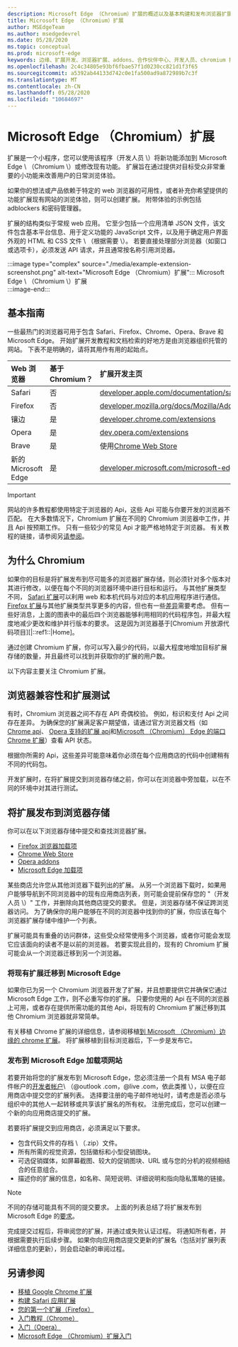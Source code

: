 ```yaml
---
description: Microsoft Edge （Chromium）扩展的概述以及基本构建和发布浏览器扩展。
title: Microsoft Edge （Chromium）扩展
author: MSEdgeTeam
ms.author: msedgedevrel
ms.date: 05/28/2020
ms.topic: conceptual
ms.prod: microsoft-edge
keywords: 边缘、扩展开发、浏览器扩展、addons、合作伙伴中心、开发人员、chromium 扩展
ms.openlocfilehash: 2c4c34805e93bf6fbae57f1d0230cc821d1f3f65
ms.sourcegitcommit: a5392ab44133d742c0e1fa500ad9a872989b7c3f
ms.translationtype: MT
ms.contentlocale: zh-CN
ms.lasthandoff: 05/28/2020
ms.locfileid: "10684697"
---
```

# Microsoft Edge （Chromium）扩展  

扩展是一个小程序，您可以使用该程序（开发人员 \）将新功能添加到 Microsoft Edge \ （Chromium \）或修改现有功能。  扩展旨在通过提供对目标受众非常重要的小功能来改善用户的日常浏览体验。  

如果你的想法或产品依赖于特定的 web 浏览器的可用性，或者补充你希望提供的功能扩展现有网站的浏览体验，则可以创建扩展。  附带体验的示例包括 adblockers 和密码管理器。  

扩展的结构类似于常规 web 应用。  它至少包括一个应用清单 JSON 文件，该文件包含基本平台信息、用于定义功能的 JavaScript 文件，以及用于确定用户界面外观的 HTML 和 CSS 文件 \ （根据需要 \）。  若要直接处理部分浏览器（如窗口或选项卡），必须发送 API 请求，并且通常按名称引用浏览器。  

:::image type="complex" source="./media/example-extension-screenshot.png" alt-text="Microsoft Edge （Chromium）扩展":::
  Microsoft Edge \ （Chromium \）扩展  
:::image-end:::  

## 基本指南  

一些最热门的浏览器可用于包含 Safari、Firefox、Chrome、Opera、Brave 和 Microsoft Edge。  开始扩展开发教程和文档检索的好地方是由浏览器组织托管的网站。  下表不是明确的，请将其用作有用的起始点。  

| Web 浏览器 | 基于 Chromium？ | 扩展开发主页 |  
|:--- |:--- |:--- |  
| Safari | 否 | [developer.apple.com/documentation/safariservices/safari_app_extensions][AppleDeveloperSafariservicesAppExtensions] |  
| Firefox | 否 | [developer.mozilla.org/docs/Mozilla/Add-ons/WebExtensions][MDNWebextensions] |  
| 镶边 | 是 | [developer.chrome.com/extensions][ChromeDeveloperExtensions] |  
| Opera | 是 | [dev.opera.com/extensions][OperaDevExtensions] |  
| Brave | 是 | 使用[Chrome Web Store][GoogleChromeWebstoreCategoryExtensions] |  
| 新的 Microsoft Edge | 是 | [developer.microsoft.com/microsoft-edge/extensions][MicrosoftDeveloperEdgeExtensions] |  

> [!IMPORTANT]
> 网站的许多教程都使用特定于浏览器的 Api，这些 Api 可能与你要开发的浏览器不匹配。  在大多数情况下，Chromium 扩展在不同的 Chromium 浏览器中工作，并且 Api 按预期工作。  只有一些较少的常见 Api 才能严格地特定于浏览器。  有关教程的链接，请参阅另[请参阅](#see-also)。  

## 为什么 Chromium  

如果你的目标是将扩展发布到尽可能多的浏览器扩展存储，则必须针对多个版本对其进行修改，以便在每个不同的浏览器环境中进行目标和运行。  与其他扩展类型不同， [Safari 扩展][AppleDeveloperSafariservicesAppExtensions]可以利用 web 和本机代码与对应的本机应用程序进行通信。  [Firefox 扩展][MDNWebextensions]与其他扩展类型共享更多的内容，但也有一些[差异][ExtensionworkshopPorting]需要考虑。  但有一些好消息，上面的图表中的最后四个浏览器能够利用相同的代码程序包，并最大程度地减少更改和维护并行版本的要求。  这是因为浏览器基于[Chromium 开放源代码项目][|::ref1::|Home]。  

通过创建 Chromium 扩展，你可以写入最少的代码，以最大程度地增加目标扩展存储的数量，并且最终可以找到并获取你的扩展的用户数。  

以下内容主要关注 Chromium 扩展。  

## 浏览器兼容性和扩展测试  

有时，Chromium 浏览器之间不存在 API 奇偶校验。  例如，标识和支付 Api 之间存在差异。  为确保您的扩展满足客户期望值，请通过官方浏览器文档（如[Chrome api][ChromeDeveloperExtensionsApiIndex]、 [Opera 支持的扩展 api][OperaDevExtensionsApis]和[Microsoft （Chromium） Edge 的端口 Chrome 扩展][ExtensionsChromiumDeveloperGuidePortChrome]）查看 API 状态。  

根据你所需的 Api，这些差异可能意味着你必须在每个应用商店的代码中创建稍有不同的代码包。  

开发扩展时，在将扩展提交到浏览器存储之前，你可以在浏览器中旁加载，以在不同的环境中对其进行测试。  

## 将扩展发布到浏览器存储  

你可以在以下浏览器存储中提交和查找浏览器扩展。  

*   [Firefox 浏览器加载项][MozillaAddonsFirefoxExtensions]  
*   [Chrome Web Store][GoogleChromeWebstoreCategoryExtensions]  
*   [Opera addons][OperaAddonsExtensions]  
*   [Microsoft Edge 加载项][MicrosoftEdgeAddonsCategoryExtensions]  

某些商店允许您从其他浏览器下载列出的扩展。  从另一个浏览器下载时，如果用户能够导航到不同浏览器中的现有应用商店列表，则可能会提前保存您的 "（开发人员 \）" 工作，并删除向其他商店提交的要求。  但是，浏览器存储不保证跨浏览器访问。  为了确保你的用户能够在不同的浏览器中找到你的扩展，你应该在每个浏览器扩展存储中维护一个列表。  

扩展可能具有重叠的访问群体，这些受众经常使用多个浏览器，或者你可能会发现它应该面向的读者不是以前的浏览器。  若要实现此目的，现有的 Chromium 扩展可能会从一个浏览器迁移到另一个浏览器。  

### 将现有扩展迁移到 Microsoft Edge  

如果你已为另一个 Chromium 浏览器开发了扩展，并且想要提供它并确保它通过 Microsoft Edge 工作，则不必重写你的扩展。  只要你使用的 Api 在不同的浏览器上可用，或者存在提供所需功能的其他 Api，将现有的 Chromium 扩展迁移到其他 Chromium 浏览器就非常简单。  

有关移植 Chrome 扩展的详细信息，请参阅移植[到 Microsoft （Chromium）边缘的 chrome 扩展][ExtensionsChromiumDeveloperGuidePortChrome]。  将扩展移植到目标浏览器后，下一步是发布它。  

### 发布到 Microsoft Edge 加载项网站  

若要开始将您的扩展发布到 Microsoft Edge，您必须注册一个具有 MSA 电子邮件帐户的[开发者帐户][MicrosoftDeveloperRegistration]\ （@outlook .com，@live .com，依此类推 \），以便在应用商店中提交您的扩展列表。  选择要注册的电子邮件地址时，请考虑是否必须与组织中的其他人一起转移或共享该扩展名的所有权。  注册完成后，您可以创建一个新的向应用商店提交的扩展。  

若要将扩展提交到应用商店，必须满足以下要求。  

*   包含代码文件的存档 \ （.zip）文件。  
*   所有所需的视觉资源，包括徽标和小型促销图块。  
*   可选促销媒体，如屏幕截图、较大的促销图块、URL 或与您的分机的视频相结合的任意组合。  
*   描述你的扩展的信息，如名称、简短说明、详细说明和指向隐私策略的链接。  

> [!NOTE]
> 不同的存储可能具有不同的提交要求。  上面的列表总结了将扩展发布到 Microsoft Edge 的[要求][ExtensionsChromiumPublish]。  

完成提交过程后，将审阅您的扩展，并通过或失败认证过程。  将通知所有者，并根据需要执行后续步骤。  如果你向应用商店提交更新的扩展名（包括对扩展列表详细信息的更新），则会启动新的审阅过程。  

## 另请参阅  

*   [移植 Google Chrome 扩展][ExtensionworkshopPorting]  
*   [构建 Safari 应用扩展][AppleDeveloperSafariservicesAppExtensionsBuilding]  
*   [您的第一个扩展（Firefox）][MDNWebextensionsYourFirst]  
*   [入门教程（Chrome）][ChromeDeveloperExtensionsGetstarted]  
*   [入门（Opera）][OperaDevExtensionsGettingStarted]  
*   [Microsoft Edge （Chromium）扩展入门][ExtensionsChromiumGettingStartedIndex]  

<!-- image links -->  

<!-- links -->  

[ExtensionsChromiumDeveloperGuidePortChrome]: ./developer-guide/port-chrome-extension.md "将端口 Chrome 扩展到 Microsoft （Chromium） Edge |Microsoft 文档"  
[ExtensionsChromiumGettingStartedIndex]: ./getting-started/index.md "Microsoft Edge 入门（Chromium）扩展 |Microsoft 文档"  
[ExtensionsChromiumPublish]: ./publish/publish-extension.md "发布扩展 |Microsoft 文档"  

[MicrosoftDeveloperEdgeExtensions]: https://developer.microsoft.com/microsoft-edge/extensions "开发 Microsoft Edge 的扩展 |Microsoft 开发人员"  
[MicrosoftDeveloperRegistration]: https://developer.microsoft.com/registration "合作伙伴中心 |Microsoft 开发人员"  

[MicrosoftEdgeAddonsCategoryExtensions]: https://microsoftedge.microsoft.com/addons/category/Edge-Extensions "Microsoft Edge 的扩展 |Microsoft Edge"  

[AppleDeveloperSafariservicesAppExtensions]: https://developer.apple.com/documentation/safariservices/safari_app_extensions "Safari 应用扩展 |Apple 开发人员"  
[AppleDeveloperSafariservicesAppExtensionsBuilding]: https://developer.apple.com/documentation/safariservices/safari_app_extensions/building_a_safari_app_extension "构建 Safari 应用扩展 |Apple 开发人员"  

[ChromeDeveloperExtensions]: https://developer.chrome.com/extensions "什么是扩展？ |Chrome 开发人员"  
[ChromeDeveloperExtensionsApiIndex]: https://developer.chrome.com/extensions/api_index "Chrome Api |Chrome 开发人员"  
[ChromeDeveloperExtensionsGetstarted]: https://developer.chrome.com/extensions/getstarted "入门教程 |Chrome 开发人员"  

[ChromiumHome]: https://www.chromium.org/Home "Chromium"  

[ExtensionworkshopPorting]: https://extensionworkshop.com/documentation/develop/porting-a-google-chrome-extension "移植 Google Chrome 扩展 |延长研讨会"  

[GoogleChromeWebstoreCategoryExtensions]: https://chrome.google.com/webstore/category/extensions "扩展名 |Chrome Web Store"  

[MDNWebextensions]: https://developer.mozilla.org/docs/Mozilla/Add-ons/WebExtensions "浏览器扩展 |MDN"  
[MDNWebextensionsYourFirst]: https://developer.mozilla.org/docs/Mozilla/Add-ons/WebExtensions/Your_first_WebExtension "您的第一个扩展 |MDN"  

[MozillaAddonsFirefoxExtensions]: https://addons.mozilla.org/firefox/extensions "扩展名 |Firefox 的加载项"  

[OperaAddonsExtensions]: https://addons.opera.com/extensions "扩展名 |Opera Addons"  

[OperaDevExtensions]: https://dev.opera.com/extensions "扩展文档 |开发人员的 Opera"  
[OperaDevExtensionsApis]: https://dev.opera.com/extensions/apis "Opera 中支持的扩展 Api |开发人员的 Opera"  
[OperaDevExtensionsGettingStarted]: https://dev.opera.com/extensions/getting-started "入门 |开发人员的 Opera"  

